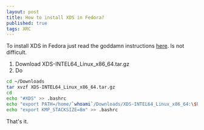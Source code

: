 ```yaml
---
layout: post
title: How to install XDS in Fedora?
published: true
tags: XRC
---
```


To install XDS in Fedora just read the goddamn instructions [here](https://xds.mr.mpg.de/html_doc/downloading.html). Is not difficult.

1. Download XDS-INTEL64_Linux_x86_64.tar.gz
2. Do 
``` bash
cd ~/Downloads
tar xvzf XDS-INTEL64_Linux_x86_64.tar.gz
cd
echo "#XDS" >> .bashrc
echo "export PATH=/home/`whoami`/Downloads/XDS-INTEL64_Linux_x86_64:\$PATH" >> .bashrc
echo "export KMP_STACKSIZE=8m" >> .bashrc
```
That's it.

